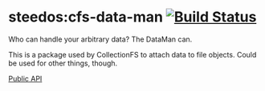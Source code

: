 steedos:cfs-data-man [![Build Status](https://travis-ci.org/CollectionFS/Meteor-data-man.svg?branch=master)](https://travis-ci.org/CollectionFS/Meteor-data-man)
=========================

Who can handle your arbitrary data? The DataMan can.

This is a package used by CollectionFS to attach data to file objects. Could be used for other things, though.

[Public API](api.md)
